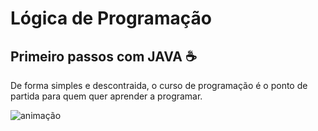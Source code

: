 # Lógica de Programação
## Primeiro passos com JAVA ☕
De forma simples e descontraida, o curso de programação é o ponto de partida para quem quer aprender a programar.

![animação](https://github.com/CaiqueOsilva/Logica/blob/master/anima%C3%A7%C3%A3o2.gif)
